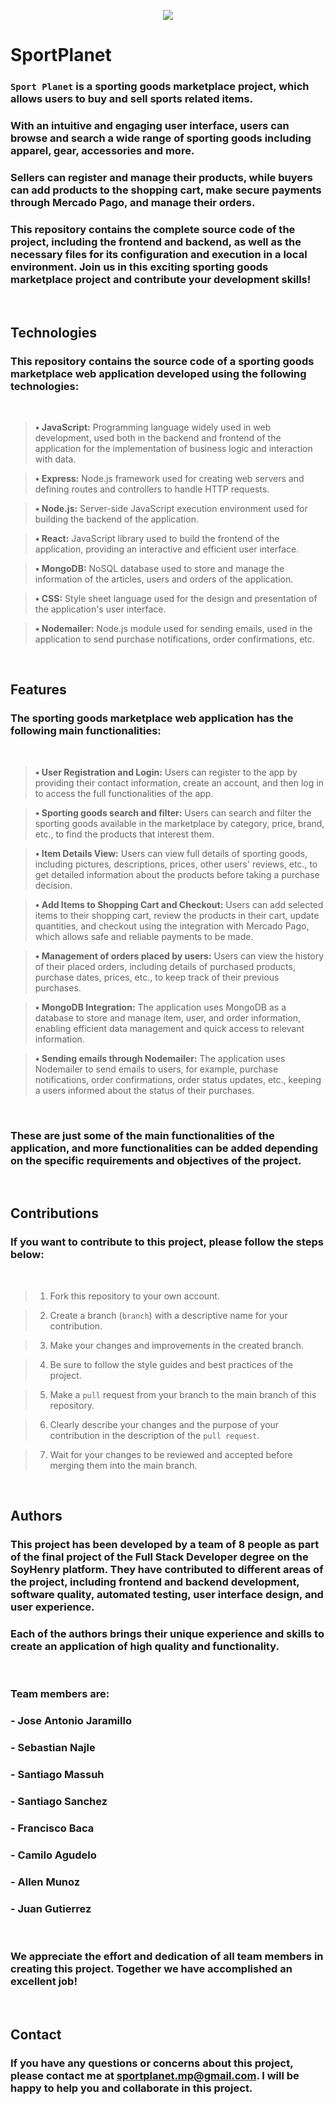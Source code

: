 <p align="center">
  <img src="https://static.wikia.nocookie.net/spacetoon/images/3/32/Sports-title.png/revision/latest?cb=20200116175957">
</p>

# **SportPlanet**

### `Sport Planet` is a sporting goods marketplace project, which allows users to buy and sell sports related items.

### With an intuitive and engaging user interface, users can browse and search a wide range of sporting goods including apparel, gear, accessories and more.

### Sellers can register and manage their products, while buyers can add products to the shopping cart, make secure payments through Mercado Pago, and manage their orders.

### This repository contains the complete source code of the project, including the frontend and backend, as well as the necessary files for its configuration and execution in a local environment. Join us in this exciting sporting goods marketplace project and contribute your development skills!

<br />

## **Technologies**

### This repository contains the source code of a sporting goods marketplace web application developed using the following technologies:

<br />

> **• JavaScript:** Programming language widely used in web development, used both in the backend and frontend of the application for the implementation of business logic and interaction with data.

> **• Express:** Node.js framework used for creating web servers and defining routes and controllers to handle HTTP requests.

> **• Node.js:** Server-side JavaScript execution environment used for building the backend of the application.

> **• React:** JavaScript library used to build the frontend of the application, providing an interactive and efficient user interface.

> **• MongoDB:** NoSQL database used to store and manage the information of the articles, users and orders of the application.

> **• CSS:** Style sheet language used for the design and presentation of the application's user interface.

> **• Nodemailer:** Node.js module used for sending emails, used in the application to send purchase notifications, order confirmations, etc.

<br />

## **Features**

### The sporting goods marketplace web application has the following main functionalities:

<br />

> **• User Registration and Login:** Users can register to the app by providing their contact information, create an account, and then log in to access the full functionalities of the app.

> **• Sporting goods search and filter:** Users can search and filter the sporting goods available in the marketplace by category, price, brand, etc., to find the products that interest them.

> **• Item Details View:** Users can view full details of sporting goods, including pictures, descriptions, prices, other users' reviews, etc., to get detailed information about the products before taking a purchase decision.

> **• Add Items to Shopping Cart and Checkout:** Users can add selected items to their shopping cart, review the products in their cart, update quantities, and checkout using the integration with Mercado Pago, which allows safe and reliable payments to be made.

> **• Management of orders placed by users:** Users can view the history of their placed orders, including details of purchased products, purchase dates, prices, etc., to keep track of their previous purchases.

> **• MongoDB Integration:** The application uses MongoDB as a database to store and manage item, user, and order information, enabling efficient data management and quick access to relevant information.

> **• Sending emails through Nodemailer:** The application uses Nodemailer to send emails to users, for example, purchase notifications, order confirmations, order status updates, etc., keeping a users informed about the status of their purchases.

<br />

### These are just some of the main functionalities of the application, and more functionalities can be added depending on the specific requirements and objectives of the project.

<br />

## **Contributions**

### If you want to contribute to this project, please follow the steps below:

<br />

> 1.  Fork this repository to your own account.

> 2.  Create a branch (`branch`) with a descriptive name for your contribution.

> 3.  Make your changes and improvements in the created branch.

> 4.  Be sure to follow the style guides and best practices of the project.

> 5.  Make a `pull` request from your branch to the main branch of this repository.

> 6.  Clearly describe your changes and the purpose of your contribution in the description of the `pull request`.

> 7.  Wait for your changes to be reviewed and accepted before merging them into the main branch.

<br />

## **Authors**

### This project has been developed by a team of 8 people as part of the final project of the Full Stack Developer degree on the SoyHenry platform. They have contributed to different areas of the project, including frontend and backend development, software quality, automated testing, user interface design, and user experience.

### Each of the authors brings their unique experience and skills to create an application of high quality and functionality.

<br />

### **Team members are:**

### - Jose Antonio Jaramillo

### - Sebastian Najle

### - Santiago Massuh

### - Santiago Sanchez

### - Francisco Baca

### - Camilo Agudelo

### - Allen Munoz

### - Juan Gutierrez

<br />

### We appreciate the effort and dedication of all team members in creating this project. Together we have accomplished an excellent job!

<br />

## **Contact**

### If you have any questions or concerns about this project, please contact me at sportplanet.mp@gmail.com. I will be happy to help you and collaborate in this project.
